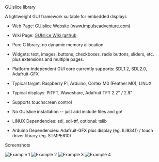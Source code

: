 GUIslice library

A lightweight GUI framework suitable for embedded displays
- Web Page: [GUIslice Website (www.impulseadventure.com)](http://www.impulseadventure.com/elec/guislice-gui.html)
- Wiki Page: [GUIslice Wiki (github](https://github.com/ImpulseAdventure/GUIslice/wiki)

- Pure C library, no dynamic memory allocation
- Widgets: text, images, buttons, checkboxes, radio buttons, sliders, etc. plus extensions and multiple pages.
- Platform-independent GUI core currently supports: SDL1.2, SDL2.0, Adafruit-GFX
- Typical target: Raspberry Pi, Arduino, Cortex M0 (Feather M0), LINUX
- Typical displays: PiTFT, Waveshare, Adafruit TFT 2.2" / 2.8"
- Supports touchscreen control
- No GUIslice installation -- just add include files and go!
- LINUX Dependencies: sdl, sdl-ttf, optional: tslib
- Arduino Dependencies: Adafruit-GFX plus display (eg. ILI9341) / touch driver library (eg. STMPE610)



Screenshots

![Example 1](http://www.impulseadventure.com/elec/images/sdl_menu1.png)
![Example 2](http://www.impulseadventure.com/elec/images/microsdl-ex07.png)
![Example 3](http://www.impulseadventure.com/elec/images/guislice-ex06.png)
![Example 4](http://www.impulseadventure.com/elec/images/guislice-ex08.png)